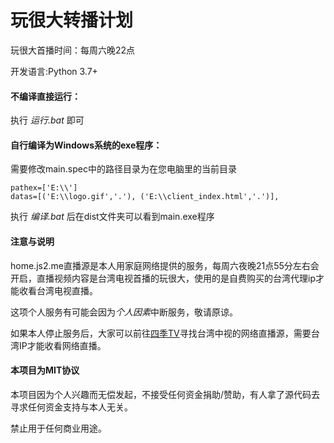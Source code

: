 # 玩很大转播计划

玩很大首播时间：每周六晚22点

开发语言:Python 3.7+

#### 不编译直接运行：
执行 *运行.bat* 即可

#### 自行编译为Windows系统的exe程序：
需要修改main.spec中的路径目录为在您电脑里的当前目录

```
pathex=['E:\\']
datas=[('E:\\logo.gif','.'), ('E:\\client_index.html','.')],
```

执行 *编译.bat* 后在dist文件夹可以看到main.exe程序

#### 注意与说明
home.js2.me直播源是本人用家庭网络提供的服务，每周六夜晚21点55分左右会开启，直播视频内容是台湾电视首播的玩很大，使用的是自费购买的台湾代理ip才能收看台湾电视直播。

这项个人服务有可能会因为*个人因素*中断服务，敬请原谅。

如果本人停止服务后，大家可以前往[四季TV](https://4gtv.tv)寻找台湾中视的网络直播源，需要台湾IP才能收看网络直播。



#### 本项目为MIT协议

本项目因为个人兴趣而无偿发起，不接受任何资金捐助/赞助，有人拿了源代码去寻求任何资金支持与本人无关。

禁止用于任何商业用途。